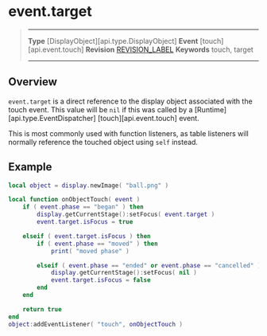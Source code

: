 
# event.target

> --------------------- ------------------------------------------------------------------------------------------
> __Type__              [DisplayObject][api.type.DisplayObject]
> __Event__             [touch][api.event.touch]
> __Revision__          [REVISION_LABEL](REVISION_URL)
> __Keywords__          touch, target
> --------------------- ------------------------------------------------------------------------------------------

## Overview

`event.target` is a direct reference to the display object associated with the touch event. This value will be `nil` if this was called by a [Runtime][api.type.EventDispatcher] [touch][api.event.touch] event.

This is most commonly used with function listeners, as table listeners will normally reference the touched object using `self` instead.


## Example
 
``````lua
local object = display.newImage( "ball.png" )

local function onObjectTouch( event )
    if ( event.phase == "began" ) then
		display.getCurrentStage():setFocus( event.target )
		event.target.isFocus = true

    elseif ( event.target.isFocus ) then
		if ( event.phase == "moved" ) then
            print( "moved phase" )

        elseif ( event.phase == "ended" or event.phase == "cancelled" ) then
            display.getCurrentStage():setFocus( nil )
            event.target.isFocus = false
        end
    end

    return true
end
object:addEventListener( "touch", onObjectTouch )
``````